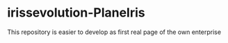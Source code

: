 # irissevolution-PlaneIris
This repository is easier to develop as first real page of the own enterprise
